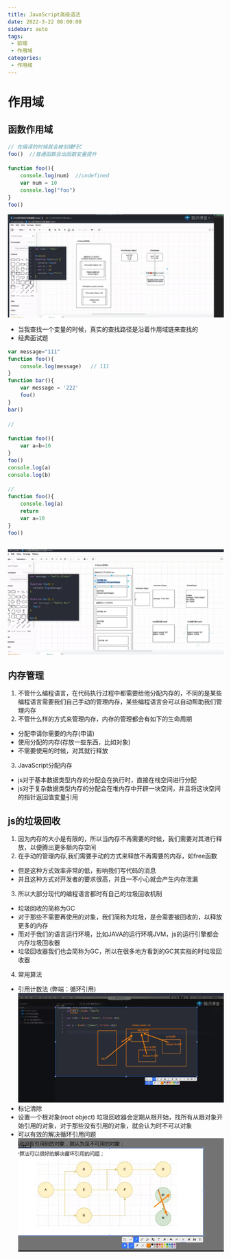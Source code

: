 ```yaml
---
title: JavaScript高级语法
date: 2022-3-22 08:00:00
sidebar: auto
tags:
 - 前端
 - 作用域
categories:
 - 作用域
---
```

# 作用域
## 函数作用域

```js
// 在编译的时候就会被创建FEC
foo()  //普通函数会出函数变量提升

function foo(){
    console.log(num)  //undefined
    var num = 10
    console.log("foo")
}
foo()


```
![函数作用域](./../../../.vuepress/public/FEC.png)
- 当我查找一个变量的时候，真实的查找路径是沿着作用域链来查找的 
- 经典面试题
```js
var message="111"
function foo(){
    console.log(message)   // 111
}
function bar(){
    var message = '222'
    foo()
}
bar()

// 

function foo(){
    var a=b=10
}
foo()
console.log(a)
console.log(b)

//
function foo(){
    console.log(a)
    return 
    var a=10
}
foo()



```
![图解](./../../../.vuepress/public/tujie.png)
## 内存管理
1. 不管什么编程语言，在代码执行过程中都需要给他分配内存的，不同的是某些编程语言需要我们自己手动的管理内存，某些编程语言会可以自动帮助我们管理内存
2. 不管什么样的方式来管理内存，内存的管理都会有如下的生命周期
 - 分配申请你需要的内存(申请)
 - 使用分配的内存(存放一些东西，比如对象)
 - 不需要使用的时候，对其就行释放
3. JavaScript分配内存
 - js对于基本数据类型内存的分配会在执行时，直接在栈空间进行分配
 - js对于复杂数据类型内存的分配会在堆内存中开辟一块空间，并且将这块空间的指针返回值变量引用

 ## js的垃圾回收
 1. 因为内存的大小是有限的，所以当内存不再需要的时候，我们需要对其进行释放，以便腾出更多额内存空间
 2. 在手动的管理内存,我们需要手动的方式来释放不再需要的内存，如free函数
  - 但是这种方式效率非常的低，影响我们写代码的消息
  - 并且这种方式对开发者的要求很高，并且一不小心就会产生内存泄漏
3. 所以大部分现代的编程语言都时有自己的垃圾回收机制
 - 垃圾回收的简称为GC
 - 对于那些不需要再使用的对象，我们简称为垃圾，是会需要被回收的，以释放更多的内存
 - 而对于我们的语言运行环境，比如JAVA的运行环境JVM，js的运行引擎都会内存垃圾回收器
 - 垃圾回收器我们也会简称为GC，所以在很多地方看到的GC其实指的时垃圾回收器
4. 常用算法
 - 引用计数法 (弊端：循环引用)
 ![引用计数法](./../../../.vuepress/public/yyjs.png)
 - 标记清除
  - 设置一个根对象(root object) 垃圾回收器会定期从根开始，找所有从跟对象开始引用的对象，对于那些没有引用的对象，就会认为时不可以对象
  - 可以有效的解决循环引用问题
   ![标记清除法](./../../../.vuepress/public/bjqc.png)
